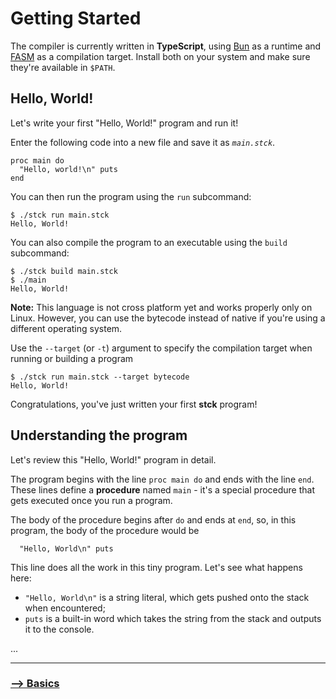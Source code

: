 # Getting Started

The compiler is currently written in **TypeScript**, using [Bun](https://bun.sh) as a runtime and [FASM](https://flatassembler.net/) as a compilation target. Install both on your system and make sure they're available in `$PATH`.

## Hello, World!

Let's write your first "Hello, World!" program and run it!

Enter the following code into a new file and save it as *`main.stck`*.
```
proc main do
  "Hello, world!\n" puts
end
```
You can then run the program using the `run` subcommand:
```console
$ ./stck run main.stck
Hello, World!
```
You can also compile the program to an executable using the `build` subcommand:
```console
$ ./stck build main.stck
$ ./main
Hello, World!
```

**Note:** This language is not cross platform yet and works properly only on Linux. However, you can use the bytecode instead of native if you're using a different operating system.

Use the `--target` (or `-t`) argument to specify the compilation target when running or building a program
```console
$ ./stck run main.stck --target bytecode
Hello, World!
```

Congratulations, you've just written your first **stck** program!

## Understanding the program

Let's review this "Hello, World!" program in detail.

The program begins with the line `proc main do` and ends with the line `end`.
These lines define a **procedure** named `main` - it's a special procedure that gets executed once you run a program.

The body of the procedure begins after `do` and ends at `end`, so, in this program, the body of the procedure would be
```
  "Hello, World\n" puts
```
This line does all the work in this tiny program. Let's see what happens here:

- `"Hello, World\n"` is a string literal, which gets pushed onto the stack when encountered;
- `puts` is a built-in word which takes the string from the stack and outputs it to the console.

...

---

### [⟶ Basics](./02_BASICS.md)
